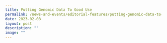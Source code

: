 ```yaml
---
title: Putting Genomic Data To Good Use
permalink: /news-and-events/editorial-features/putting-genomic-data-to-good-use/
date: 2023-02-08
layout: post
description: ""
image: ""
---
```

